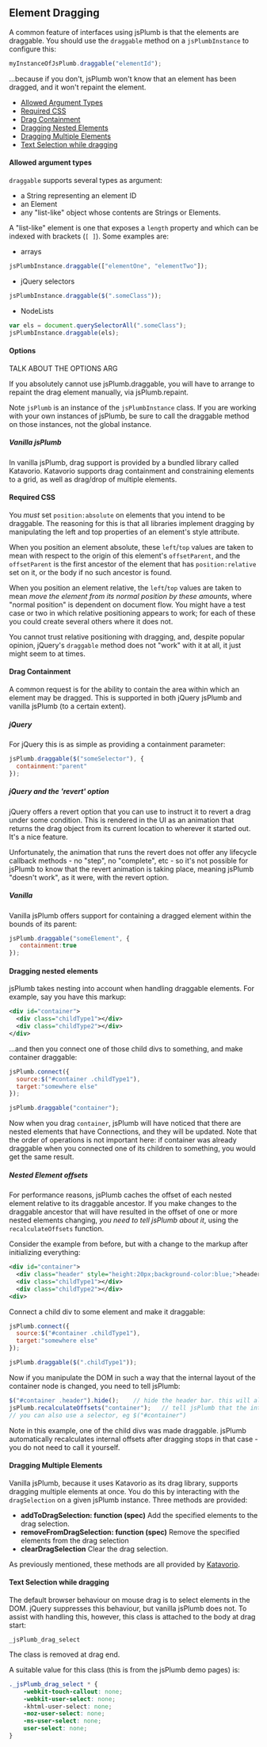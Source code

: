 ## Element Dragging

A common feature of interfaces using jsPlumb is that the elements are draggable. You should use the `draggable` method on a `jsPlumbInstance` to configure this:

```javascript
myInstanceOfJsPlumb.draggable("elementId");
```

...because if you don't, jsPlumb won't know that an element has been dragged, and it won't repaint the element.


- [Allowed Argument Types](#allowed-args)
- [Required CSS](#css)
- [Drag Containment](#containment)
- [Dragging Nested Elements](#nested)
- [Dragging Multiple Elements](#multiple)
- [Text Selection while dragging](#selection)

<a name="allowed-args"></a>
#### Allowed argument types

`draggable` supports several types as argument:

- a String representing an element ID
- an Element
- any "list-like" object whose contents are Strings or Elements. 

A "list-like" element is one that exposes a `length` property and which can be indexed with brackets (`[ ]`). Some examples are:

- arrays

```javascript
jsPlumbInstance.draggable(["elementOne", "elementTwo"]);
```

- jQuery selectors

```javascript
jsPlumbInstance.draggable($(".someClass"));
```

- NodeLists

```javascript
var els = document.querySelectorAll(".someClass");
jsPlumbInstance.draggable(els);
```

#### Options

TALK ABOUT THE OPTIONS ARG

If you absolutely cannot use jsPlumb.draggable, you will have to arrange to repaint the drag element manually, via jsPlumb.repaint.

Note `jsPlumb` is an instance of the `jsPlumbInstance` class. If you are working with your own instances of jsPlumb, be sure to call the draggable method on those instances, not the global instance.

##### Vanilla jsPlumb

In vanilla jsPlumb, drag support is provided by a bundled library called Katavorio. Katavorio supports drag containment and constraining elements to a grid, as well as drag/drop of multiple elements.

<a name="css"></a>
#### Required CSS

You *must* set `position:absolute` on elements that you intend to be draggable. The reasoning for this is that all libraries implement dragging by manipulating the left and top properties of an element's style attribute.

When you position an element absolute, these `left`/`top` values are taken to mean with respect to the origin of this element's `offsetParent`, and the `offsetParent` is the first ancestor of the element that has `position:relative` set on it, or the body if no such ancestor is found.

When you position an element relative, the `left`/`top` values are taken to mean _move the element from its normal position by these amounts_, where "normal position" is dependent on document flow. You might have a test case or two in which relative positioning appears to work; for each of these you could create several others where it does not.

You cannot trust relative positioning with dragging, and, despite popular opinion, jQuery's `draggable` method does not "work" with it at all, it just might seem to at times.

<a name="containment"></a>
#### Drag Containment

A common request is for the ability to contain the area within which an element may be dragged. This is supported in both jQuery jsPlumb and vanilla jsPlumb (to a certain extent).

##### jQuery

For jQuery this is as simple as providing a containment parameter:

```javascript
jsPlumb.draggable($("someSelector"), {
  containment:"parent"
});
```

##### jQuery and the 'revert' option

jQuery offers a revert option that you can use to instruct it to revert a drag under some condition. This is rendered in the UI as an animation that returns the drag object from its current location to wherever it started out. It's a nice feature.

Unfortunately, the animation that runs the revert does not offer any lifecycle callback methods - no "step", no "complete", etc - so it's not possible for jsPlumb to know that the revert animation is taking place, meaning jsPlumb "doesn't work", as it were, with the revert option.

##### Vanilla

Vanilla jsPlumb offers support for containing a dragged element within the bounds of its parent:

```javascript
jsPlumb.draggable("someElement", {
   containment:true
});
```

<a name="nested"></a>
#### Dragging nested elements

jsPlumb takes nesting into account when handling draggable elements. For example, say you have this markup:

```xml
<div id="container">
  <div class="childType1"></div>
  <div class="childType2"></div>
</div>
```

...and then you connect one of those child divs to something, and make container draggable:

```javascript
jsPlumb.connect({
  source:$("#container .childType1"),
  target:"somewhere else"
});

jsPlumb.draggable("container");
```

Now when you drag `container`, jsPlumb will have noticed that there are nested elements that have Connections, and they will be updated. Note that the order of operations is not important here: if container was already draggable when you connected one of its children to something, you would get the same result.

##### Nested Element offsets

For performance reasons, jsPlumb caches the offset of each nested element relative to its draggable ancestor. If you make changes to the draggable ancestor that will have resulted in the offset of one or more nested elements changing, *you need to tell jsPlumb about it*, using the `recalculateOffsets` function.

Consider the example from before, but with a change to the markup after initializing everything:

```xml
<div id="container">
  <div class="header" style="height:20px;background-color:blue;">header</div>
  <div class="childType1"></div>
  <div class="childType2"></div>
<div>
```

Connect a child div to some element and make it draggable:

```javascript
jsPlumb.connect({
  source:$("#container .childType1"),
  target:"somewhere else"
});

jsPlumb.draggable($(".childType1"));
```

Now if you manipulate the DOM in such a way that the internal layout of the container node is changed, you need to tell jsPlumb:

```javascript
$("#container .header").hide();    // hide the header bar. this will alter the offset of the other child elements...
jsPlumb.recalculateOffsets("container");   // tell jsPlumb that the internal dimensions have changed.
// you can also use a selector, eg $("#container")
```

Note in this example, one of the child divs was made draggable. jsPlumb automatically recalculates internal offsets after dragging stops in that case - you do not need to call it yourself.

<a name="multiple"></a>
#### Dragging Multiple Elements

Vanilla jsPlumb, because it uses Katavorio as its drag library, supports dragging multiple elements at once. You do this by interacting with the `dragSelection` on a given jsPlumb instance.  Three methods are provided:

- **addToDragSelection: function (spec)** Add the specified elements to the drag selection.
- **removeFromDragSelection: function (spec)** Remove the specified elements from the drag selection
- **clearDragSelection** Clear the drag selection.

As previously mentioned, these methods are all provided by [Katavorio](https://github.com/jsplumb/katavorio).

<a name="selection"></a>
#### Text Selection while dragging

The default browser behaviour on mouse drag is to select elements in the DOM. jQuery suppresses this behaviour, but vanilla jsPlumb does not. To assist with handling this, however, this class is attached to the body at drag start:

`_jsPlumb_drag_select`

The class is removed at drag end.

A suitable value for this class (this is from the jsPlumb demo pages) is:

```css
._jsPlumb_drag_select * {
    -webkit-touch-callout: none;
    -webkit-user-select: none;
    -khtml-user-select: none;
    -moz-user-select: none;
    -ms-user-select: none;
    user-select: none;    
}    
```
